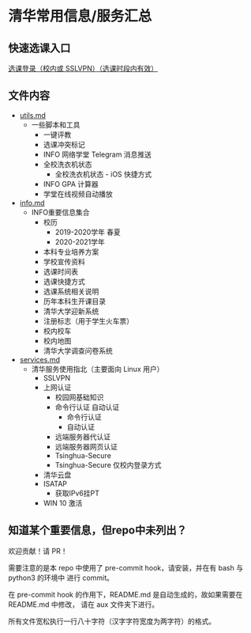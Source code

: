 # 清华常用信息/服务汇总

## 快速选课入口

[选课登录（校内或 SSLVPN）（选课时段内有效）](http://zhjwxk.cic.tsinghua.edu.cn/xklogin.do)

## 文件内容
- [utils.md](utils.md)
    - 一些脚本和工具
        - 一键评教
        - 选课冲突标记
        - INFO 网络学堂 Telegram 消息推送
        - 全校洗衣机状态
            - 全校洗衣机状态 - iOS 快捷方式
        - INFO GPA 计算器
        - 学堂在线视频自动播放
- [info.md](info.md)
    - INFO重要信息集合
        - 校历
            - 2019-2020学年 春夏
            - 2020-2021学年 
        - 本科专业培养方案
        - 学校宣传资料
        - 选课时间表
        - 选课快捷方式
        - 选课系统相关说明
        - 历年本科生开课目录
        - 清华大学迎新系统
        - 注册标志（用于学生火车票）
        - 校内校车
        - 校内地图
        - 清华大学调查问卷系统
- [services.md](services.md)
    - 清华服务使用指北（主要面向 Linux 用户）
        - SSLVPN
        - 上网认证
            - 校园网基础知识
            - 命令行认证 自动认证
                - 命令行认证
                - 自动认证
            - 远端服务器代认证
            - 远端服务器网页认证
            - Tsinghua-Secure
            - Tsinghua-Secure 仅校内登录方式
        - 清华云盘
        - ISATAP 
            - 获取IPv6挂PT
        - WIN 10 激活

## 知道某个重要信息，但repo中未列出？

欢迎贡献！请 PR！

需要注意的是本 repo 中使用了 pre-commit hook，请安装，并在有 bash 与 python3 的环境中
进行 commit。

在 pre-commit hook 的作用下，README.md 是自动生成的，故如果需要在 README.md 中修改，
请在 aux 文件夹下进行。

所有文件宽松执行一行八十字符（汉字字符宽度为两字符）的格式。
